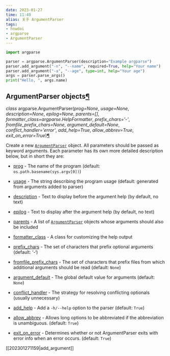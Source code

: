 ```yaml
---
date: 2023-01-27
time: 11:49
alias: 关于 ArgumentParser
tags: 
- howdoi
- argparse
- ArgumentParser
---
```


```python
import argparse

parser = argparse.ArgumentParser(description="Example argparse")
parser.add_argument("-n", "--name", required=True, help="Your name")
parser.add_argument("-a", "--age", type=int, help="Your age")
args = parser.parse_args()
print("Hello, ", args.name)
```
## ArgumentParser objects[¶](https://docs.python.org/3/library/argparse.html#argumentparser-objects#argumentparser-objects "Permalink to this headline")

_class_ argparse.ArgumentParser(_prog\=None_, _usage\=None_, _description\=None_, _epilog\=None_, _parents\=\[\]_, _formatter\_class\=argparse.HelpFormatter_, _prefix\_chars\='-'_, _fromfile\_prefix\_chars\=None_, _argument\_default\=None_, _conflict\_handler\='error'_, _add\_help\=True_, _allow\_abbrev\=True_, _exit\_on\_error\=True_)[¶](https://docs.python.org/3/library/argparse.html#argumentparser-objects#argparse.ArgumentParser "Permalink to this definition")

Create a new [`ArgumentParser`](https://docs.python.org/3/library/argparse.html#argumentparser-objects#argparse.ArgumentParser "argparse.ArgumentParser") object. All parameters should be passed as keyword arguments. Each parameter has its own more detailed description below, but in short they are:

-   [prog](https://docs.python.org/3/library/argparse.html#argumentparser-objects#prog) - The name of the program (default: `os.path.basename(sys.argv[0])`)
    
-   [usage](https://docs.python.org/3/library/argparse.html#argumentparser-objects#usage) - The string describing the program usage (default: generated from arguments added to parser)
    
-   [description](https://docs.python.org/3/library/argparse.html#argumentparser-objects#description) - Text to display before the argument help (by default, no text)
    
-   [epilog](https://docs.python.org/3/library/argparse.html#argumentparser-objects#epilog) - Text to display after the argument help (by default, no text)
    
-   [parents](https://docs.python.org/3/library/argparse.html#argumentparser-objects#parents) - A list of [`ArgumentParser`](https://docs.python.org/3/library/argparse.html#argumentparser-objects#argparse.ArgumentParser "argparse.ArgumentParser") objects whose arguments should also be included
    
-   [formatter\_class](https://docs.python.org/3/library/argparse.html#argumentparser-objects#formatter-class) - A class for customizing the help output
    
-   [prefix\_chars](https://docs.python.org/3/library/argparse.html#argumentparser-objects#prefix-chars) - The set of characters that prefix optional arguments (default: ‘-‘)
    
-   [fromfile\_prefix\_chars](https://docs.python.org/3/library/argparse.html#argumentparser-objects#fromfile-prefix-chars) - The set of characters that prefix files from which additional arguments should be read (default: `None`)
    
-   [argument\_default](https://docs.python.org/3/library/argparse.html#argumentparser-objects#argument-default) - The global default value for arguments (default: `None`)
    
-   [conflict\_handler](https://docs.python.org/3/library/argparse.html#argumentparser-objects#conflict-handler) - The strategy for resolving conflicting optionals (usually unnecessary)
    
-   [add\_help](https://docs.python.org/3/library/argparse.html#argumentparser-objects#add-help) - Add a `-h/--help` option to the parser (default: `True`)
    
-   [allow\_abbrev](https://docs.python.org/3/library/argparse.html#argumentparser-objects#allow-abbrev) - Allows long options to be abbreviated if the abbreviation is unambiguous. (default: `True`)
    
-   [exit\_on\_error](https://docs.python.org/3/library/argparse.html#argumentparser-objects#exit-on-error) - Determines whether or not ArgumentParser exits with error info when an error occurs. (default: `True`)

[[202301271159|add_argument]]
